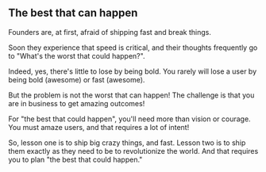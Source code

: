 ## The best that can happen

Founders are, at first, afraid of shipping fast and break things.

Soon they experience that speed is critical, and their thoughts frequently go to "What's the worst that could happen?".

Indeed, yes, there's little to lose by being bold. You rarely will lose a user by being bold (awesome) or fast (awesome).

But the problem is not the worst that can happen! The challenge is that you are in business to get amazing outcomes!

For "the best that could happen", you'll need more than vision or courage. You must amaze users, and that requires a lot of intent!

So, lesson one is to ship big crazy things, and fast. Lesson two is to ship them exactly as they need to be to revolutionize the world. And that requires you to plan "the best that could happen."
